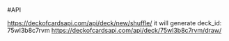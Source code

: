 #API

https://deckofcardsapi.com/api/deck/new/shuffle/
it will generate deck_id: 75wl3b8c7rvm
https://deckofcardsapi.com/api/deck/75wl3b8c7rvm/draw/
